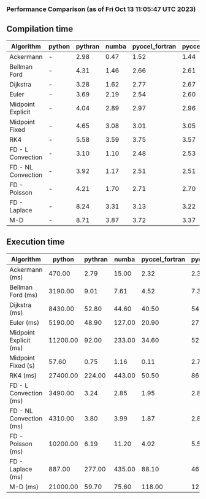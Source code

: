 ### Performance Comparison (as of Fri Oct 13 11:05:47 UTC 2023)
## Compilation time
Algorithm                 | python                    | pythran                   | numba                     | pyccel_fortran            | pyccel_c                 
------------------------- | ------------------------- | ------------------------- | ------------------------- | ------------------------- | -------------------------
Ackermann                 | -                         | 2.98                      | 0.47                      | 1.52                      | 1.44                     
Bellman Ford              | -                         | 4.31                      | 1.46                      | 2.66                      | 2.61                     
Dijkstra                  | -                         | 3.28                      | 1.62                      | 2.77                      | 2.67                     
Euler                     | -                         | 3.69                      | 2.19                      | 2.54                      | 2.60                     
Midpoint Explicit         | -                         | 4.04                      | 2.89                      | 2.97                      | 2.96                     
Midpoint Fixed            | -                         | 4.65                      | 3.08                      | 3.01                      | 3.05                     
RK4                       | -                         | 5.58                      | 3.59                      | 3.75                      | 3.57                     
FD - L Convection         | -                         | 3.10                      | 1.10                      | 2.48                      | 2.53                     
FD - NL Convection        | -                         | 3.92                      | 1.17                      | 2.51                      | 2.51                     
FD - Poisson              | -                         | 4.21                      | 1.70                      | 2.71                      | 2.70                     
FD - Laplace              | -                         | 8.24                      | 3.31                      | 3.13                      | 3.22                     
M-D                       | -                         | 8.71                      | 3.87                      | 3.72                      | 3.37                     

## Execution time
Algorithm                 | python                    | pythran                   | numba                     | pyccel_fortran            | pyccel_c                 
------------------------- | ------------------------- | ------------------------- | ------------------------- | ------------------------- | -------------------------
Ackermann (ms)            | 470.00                    | 2.79                      | 15.00                     | 2.32                      | 2.34                     
Bellman Ford (ms)         | 3190.00                   | 9.01                      | 7.61                      | 4.52                      | 7.37                     
Dijkstra (ms)             | 8430.00                   | 52.80                     | 44.60                     | 40.50                     | 54.40                    
Euler (ms)                | 5190.00                   | 48.90                     | 127.00                    | 20.90                     | 271.00                   
Midpoint Explicit (ms)    | 11200.00                  | 92.00                     | 233.00                    | 34.60                     | 521.00                   
Midpoint Fixed (s)        | 57.60                     | 0.75                      | 1.16                      | 0.11                      | 2.71                     
RK4 (ms)                  | 27400.00                  | 224.00                    | 443.00                    | 50.50                     | 864.00                   
FD - L Convection (ms)    | 3490.00                   | 3.24                      | 2.85                      | 1.95                      | 2.80                     
FD - NL Convection (ms)   | 4310.00                   | 3.80                      | 3.99                      | 1.87                      | 2.82                     
FD - Poisson (ms)         | 10200.00                  | 6.19                      | 11.20                     | 4.02                      | 5.52                     
FD - Laplace (ms)         | 887.00                    | 277.00                    | 435.00                    | 88.10                     | 460.00                   
M-D (ms)                  | 21000.00                  | 59.70                     | 75.60                     | 118.00                    | 125.00                   
